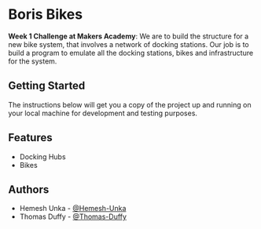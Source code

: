 # Boris Bikes

**Week 1 Challenge at Makers Academy**: We are to build the structure for a new bike system, that involves a network of docking stations. Our job is to build a program to emulate all the docking stations, bikes and infrastructure for the system.

## Getting Started

The instructions below will get you a copy of the project up and running on your local machine for development and testing purposes.

## Features
* Docking Hubs
* Bikes

## Authors
* Hemesh Unka - [@Hemesh-Unka](https://github.com/hemesh-unka)
* Thomas Duffy - [@Thomas-Duffy](https://github.com/tomjamesduffy)

